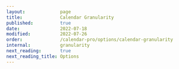 ```yaml
---
layout:             page
title:              Calendar Granularity
published:          true
date:               2022-07-18
modified:           2022-07-26
order:              /calendar-pro/options/calendar-granularity
internal:           granularity
next_reading:       true
next_reading_title: Options
---
```



